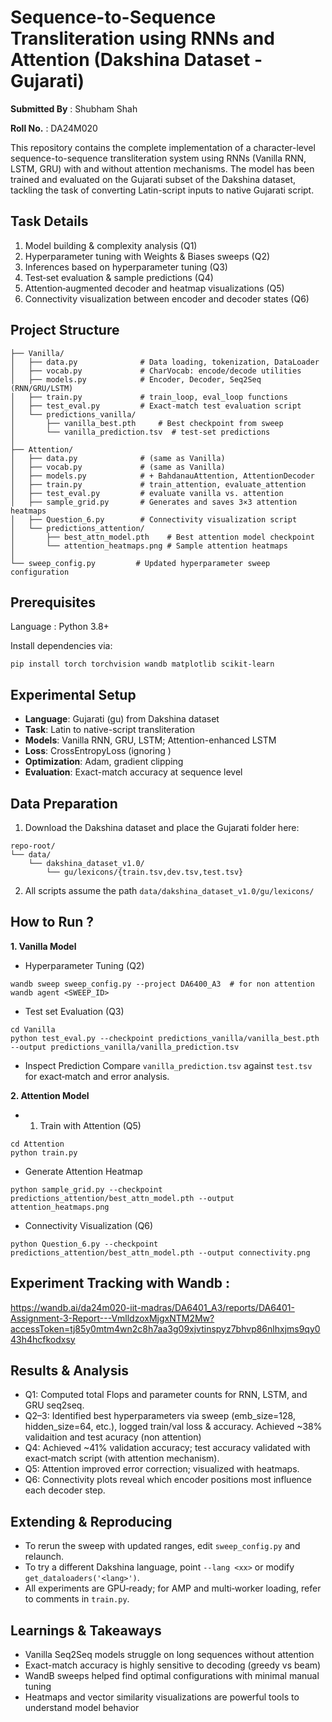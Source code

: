 # Sequence-to-Sequence Transliteration using RNNs and Attention (Dakshina Dataset - Gujarati)

**Submitted By** : Shubham Shah

**Roll No.** : DA24M020

This repository contains the complete implementation of a character-level sequence-to-sequence transliteration system using RNNs (Vanilla RNN, LSTM, GRU) with and without attention mechanisms. The model has been trained and evaluated on the Gujarati subset of the Dakshina dataset, tackling the task of converting Latin-script inputs to native Gujarati script.

## Task Details
1. Model building & complexity analysis (Q1)
2. Hyperparameter tuning with Weights & Biases sweeps (Q2)
3. Inferences based on hyperparameter tuning (Q3)
4. Test‑set evaluation & sample predictions (Q4)
5. Attention‑augmented decoder and heatmap visualizations (Q5)
6. Connectivity visualization between encoder and decoder states (Q6)

## Project Structure
```
├── Vanilla/
│   ├── data.py              # Data loading, tokenization, DataLoader
│   ├── vocab.py             # CharVocab: encode/decode utilities
│   ├── models.py            # Encoder, Decoder, Seq2Seq (RNN/GRU/LSTM)
│   ├── train.py             # train_loop, eval_loop functions
│   ├── test_eval.py         # Exact‑match test evaluation script
│   └── predictions_vanilla/
│       ├── vanilla_best.pth     # Best checkpoint from sweep
│       └── vanilla_prediction.tsv  # test‑set predictions
│  
├── Attention/
│   ├── data.py              # (same as Vanilla)
│   ├── vocab.py             # (same as Vanilla)
│   ├── models.py            # + BahdanauAttention, AttentionDecoder
│   ├── train.py             # train_attention, evaluate_attention
│   ├── test_eval.py         # evaluate vanilla vs. attention
│   ├── sample_grid.py       # Generates and saves 3×3 attention heatmaps
│   ├── Question_6.py        # Connectivity visualization script
│   └── predictions_attention/
│       ├── best_attn_model.pth    # Best attention model checkpoint
│       └── attention_heatmaps.png # Sample attention heatmaps
│
└── sweep_config.py         # Updated hyperparameter sweep configuration
```

## Prerequisites
Language : Python 3.8+

Install dependencies via:
```
pip install torch torchvision wandb matplotlib scikit-learn
```

## Experimental Setup
* **Language**: Gujarati (gu) from Dakshina dataset
* **Task**: Latin to native-script transliteration
* **Models**: Vanilla RNN, GRU, LSTM; Attention-enhanced LSTM
* **Loss**: CrossEntropyLoss (ignoring <pad>)
* **Optimization**: Adam, gradient clipping
* **Evaluation**: Exact-match accuracy at sequence level

## Data Preparation 
1. Download the Dakshina dataset and place the Gujarati folder here:
```
repo-root/
└── data/
    └── dakshina_dataset_v1.0/
        └── gu/lexicons/{train.tsv,dev.tsv,test.tsv}
```

2. All scripts assume the path ```data/dakshina_dataset_v1.0/gu/lexicons/```

## How to Run ?
**1. Vanilla Model**
* Hyperparameter Tuning (Q2)
```
wandb sweep sweep_config.py --project DA6400_A3  # for non attention 
wandb agent <SWEEP_ID>
```

* Test set Evaluation (Q3)
```
cd Vanilla
python test_eval.py --checkpoint predictions_vanilla/vanilla_best.pth --output predictions_vanilla/vanilla_prediction.tsv
```

* Inspect Prediction
Compare ```vanilla_prediction.tsv``` against ```test.tsv``` for exact‑match and error analysis.

**2. Attention Model**
* 1. Train with Attention (Q5)
```
cd Attention
python train.py
```

* Generate Attention Heatmap
```
python sample_grid.py --checkpoint predictions_attention/best_attn_model.pth --output attention_heatmaps.png
```

* Connectivity Visualization (Q6)
```
python Question_6.py --checkpoint predictions_attention/best_attn_model.pth --output connectivity.png
```

## Experiment Tracking with Wandb : 
https://wandb.ai/da24m020-iit-madras/DA6401_A3/reports/DA6401-Assignment-3-Report---VmlldzoxMjgxNTM2Mw?accessToken=tj85y0mtm4wn2c8h7aa3g09xjvtinspyz7bhvp86nlhxjms9qy043h4hcfkodxsy

## Results & Analysis 
* Q1: Computed total Flops and parameter counts for RNN, LSTM, and GRU seq2seq.
* Q2–3: Identified best hyperparameters via sweep (emb_size=128, hidden_size=64, etc.), logged train/val loss & accuracy. Achieved ~38% validaition and test acuracy (non attention)
* Q4: Achieved ~41% validation accuracy; test accuracy validated with exact‑match script (with attention mechanism).
* Q5: Attention improved error correction; visualized with heatmaps.
* Q6: Connectivity plots reveal which encoder positions most influence each decoder step.

## Extending & Reproducing 
*  To rerun the sweep with updated ranges, edit ```sweep_config.py``` and relaunch.
*  To try a different Dakshina language, point ```--lang <xx>``` or modify ```get_dataloaders('<lang>')```.
*  All experiments are GPU‑ready; for AMP and multi‑worker loading, refer to comments in ```train.py```.

## Learnings & Takeaways
* Vanilla Seq2Seq models struggle on long sequences without attention
* Exact-match accuracy is highly sensitive to decoding (greedy vs beam)
* WandB sweeps helped find optimal configurations with minimal manual tuning
* Heatmaps and vector similarity visualizations are powerful tools to understand model behavior
